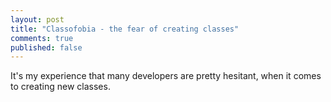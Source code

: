 ```yaml
---
layout: post
title: "Classofobia - the fear of creating classes"
comments: true
published: false
---
```


It's my experience that many developers are pretty hesitant, when it comes to creating new classes.